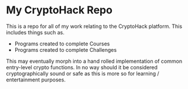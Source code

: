 # My CryptoHack Repo

This is a repo for all of my work relating to the CryptoHack platform. This includes things such as.

* Programs created to complete Courses
* Programs created to complete Challenges

This may eventually morph into a hand rolled implementation of common entry-level crypto functions. In no way should it
be considered cryptographically sound or safe as this is more so for learning / entertainment purposes.
